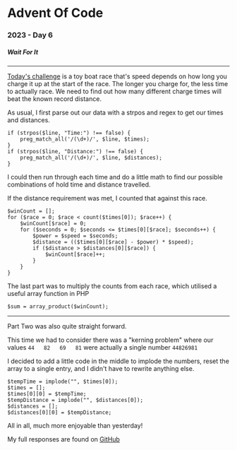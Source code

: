 # Advent Of Code

### 2023 - Day 6

##### Wait For It

---

[Today's challenge](https://adventofcode.com/2023/day/6) is a toy boat race that's speed depends on how long you charge it up at the start of the race.
The longer you charge for, the less time to actually race. We need to find out how many different charge times will beat the known record distance.

As usual, I first parse out our data with a strpos and regex to get our times and distances.

```
if (strpos($line, "Time:") !== false) {
    preg_match_all('/(\d+)/', $line, $times);
}
if (strpos($line, "Distance:") !== false) {
    preg_match_all('/(\d+)/', $line, $distances);
}
```

I could then run through each time and do a little math to find our possible combinations of hold time and distance travelled.

If the distance requirement was met, I counted that against this race.

```
$winCount = [];
for ($race = 0; $race < count($times[0]); $race++) {
    $winCount[$race] = 0;
    for ($seconds = 0; $seconds <= $times[0][$race]; $seconds++) {
        $power = $speed = $seconds;
        $distance = (($times[0][$race] - $power) * $speed);
        if ($distance > $distances[0][$race]) {
            $winCount[$race]++;
        }
    }
}
```

The last part was to multiply the counts from each race, which utilised a useful array function in PHP

```
$sum = array_product($winCount);
```

---

Part Two was also quite straight forward.

This time we had to consider there was a "kerning problem" where our values `44   82   69   81` were actually a single number `44826981`

I decided to add a little code in the middle to implode the numbers, reset the array to a single entry, and I didn't have to rewrite anything else.

```
$tempTime = implode("", $times[0]);
$times = [];
$times[0][0] = $tempTime;
$tempDistance = implode("", $distances[0]);
$distances = [];
$distances[0][0] = $tempDistance;
```

All in all, much more enjoyable than yesterday!

My full responses are found on [GitHub](https://github.com/benyafai/adventofcode/tree/main/2023/05)